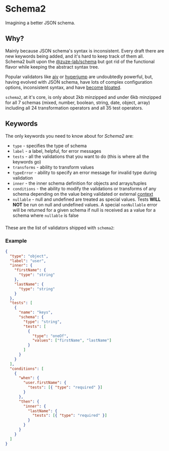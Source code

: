 # Schema2

Imagining a better JSON schema.

## Why?

Mainly because JSON schema's syntax is inconsistent. Every draft there are new keywords being added, and it's hard to keep track of them all. Schema2 built upon the [@zuze-lab/schema](https://github.com/zuze-lab/schema) but got rid of the functional flavor while keeping the abstract syntax tree.

Popular validators like [ajv](https://github.com/ajv-validator/ajv) or [hyperjump](https://github.com/hyperjump-io/json-schema-validator) are undoubtedly powerful, but, having evolved with JSON schema, have lots of complex configuration options, inconsistent syntax, and have [become](https://bundlephobia.com/result?p=@hyperjump/json-schema) [bloated](https://bundlephobia.com/result?p=ajv).

`schema2`, at it's core, is only about 2kb minzipped and under 6kb minzipped for all 7 schemas (mixed, number, boolean, string, date, object, array) including all 24 transformation operators and all 35 test operators.

## Keywords

The only keywords you need to know about for _Schema2_ are:

- `type` - specifies the type of schema
- `label` - a label, helpful, for error messages
- `tests` - all the validations that you want to do (this is where all the keywords go)
- `transforms` - ability to transform values
- `typeError` - ability to specify an error message for invalid type during validation
- `inner` - the inner schema definition for objects and arrays/tuples
- `conditions` - the ability to modify the validations or transforms of any schema depending on the value being validated or external [context](#context)
- `nullable` - null and undefined are treated as special values. Tests **WILL NOT** be run on null and undefined values. A special `nonNullable` error will be returned for a given schema if null is received as a value for a schema where `nullable` is false

###

These are the list of validators shipped with `schema2`:

### Example

```json
{
  "type": "object",
  "label": "user",
  "inner": {
    "firstName": {
      "type": "string"
    },
    "lastName": {
      "type": "string"
    }
  },
  "tests": [
    {
      "name": "keys",
      "schema": {
        "type": "string",
        "tests": [
          {
            "type": "oneOf",
            "values": ["firstName", "lastName"]
          }
        ]
      }
    }
  ],
  "conditions": [
    {
      "when": {
        "user.firstName": {
          "tests": [{ "type": "required" }]
        }
      },
      "then": {
        "inner": {
          "lastName": {
            "tests": [{ "type": "required" }]
          }
        }
      }
    }
  ]
}
```
